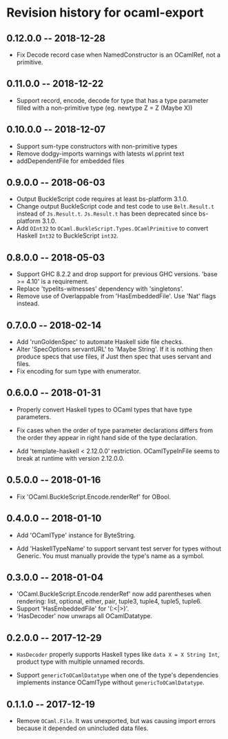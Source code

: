 # Revision history for ocaml-export

## 0.12.0.0 -- 2018-12-28
* Fix Decode record case when NamedConstructor is an OCamlRef, not a primitive.

## 0.11.0.0 -- 2018-12-22
* Support record, encode, decode for type that has a type parameter filled with a non-primitive type (eg. newtype Z = Z (Maybe X))

## 0.10.0.0 -- 2018-12-07

* Support sum-type constructors with non-primitive types
* Remove dodgy-imports warnings with latests wl.pprint text
* addDependentFile for embedded files

## 0.9.0.0 -- 2018-06-03

* Output BuckleScript code requires at least bs-platform 3.1.0.
* Change output BuckleScript code and test code to use `Belt.Result.t` instead of `Js.Result.t`. `Js.Result.t` has been deprecated since bs-platform 3.1.0.
* Add `OInt32` to `OCaml.BuckleScript.Types.OCamlPrimitive` to convert Haskell `Int32` to BuckleScript `int32`.

## 0.8.0.0 -- 2018-05-03

* Support GHC 8.2.2 and drop support for previous GHC versions. 'base >= 4.10' is a requirement.
* Replace 'typelits-witnesses' dependency with 'singletons'.
* Remove use of Overlappable from 'HasEmbeddedFile'. Use 'Nat' flags instead.

## 0.7.0.0 -- 2018-02-14

* Add 'runGoldenSpec' to automate Haskell side file checks.
* Alter 'SpecOptions servantURL' to 'Maybe String'. If it is nothing then produce specs that use files, if Just then spec that uses servant and files.
* Fix encoding for sum type with enumerator.

## 0.6.0.0 -- 2018-01-31

* Properly convert Haskell types to OCaml types that have type parameters.

* Fix cases when the order of type parameter declarations differs from the order they appear in right hand side of the type declaration.

* Add 'template-haskell < 2.12.0.0' restriction. OCamlTypeInFile seems to break at runtime with version 2.12.0.0.

## 0.5.0.0 -- 2018-01-16

* Fix 'OCaml.BuckleScript.Encode.renderRef' for OBool.

## 0.4.0.0 -- 2018-01-10

* Add 'OCamlType' instance for ByteString.

* Add 'HaskellTypeName' to support servant test server for types without Generic. You must manually provide the type's name as a symbol.

## 0.3.0.0 -- 2018-01-04

* 'OCaml.BuckleScript.Encode.renderRef' now add parentheses when rendering: list, optional, either, pair, tuple3, tuple4, tuple5, tuple6.
* Support 'HasEmbeddedFile' for '(:<|>)'.
* 'HasDecoder' now unwraps all OCamlDatatype.

## 0.2.0.0 -- 2017-12-29

* `HasDecoder` properly supports Haskell types like `data X = X String Int`, product type with multiple unnamed records.

* Support `genericToOCamlDatatype` when one of the type's dependencies implements instance OCamlType without `genericToOCamlDatatype`.

## 0.1.1.0 -- 2017-12-19

* Remove `OCaml.File`. It was unexported, but was causing import errors because it depended on unincluded data files.
